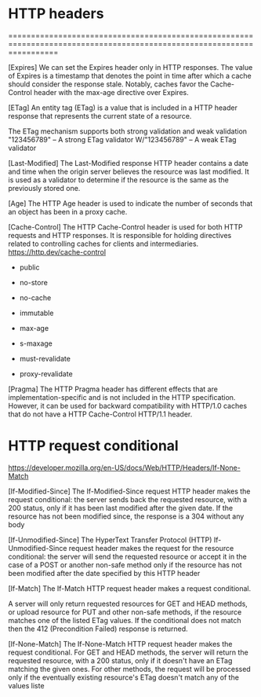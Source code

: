 # HTTP headers
=======================================================================================================================

[Expires]  We can set the Expires header only in HTTP responses.
The value of Expires is a timestamp that denotes the point in time
after which a cache should consider the response stale.
Notably, caches favor the Cache-Control header with the max-age directive over Expires.

[ETag] An entity tag (ETag) is a value that is included in a HTTP header response that represents the current state of a resource.

The ETag mechanism supports both strong validation and weak validation
"123456789"   – A strong ETag validator
W/"123456789" – A weak ETag validator

[Last-Modified] The Last-Modified response HTTP header contains a date and time when the origin server believes the resource was last modified.
It is used as a validator to determine if the resource is the same as the previously stored one.

[Age] The HTTP Age header is used to indicate the number of seconds that an object has been in a proxy cache.

[Cache-Control] The HTTP Cache-Control header is used for both HTTP requests and HTTP responses.
It is responsible for holding directives related to controlling caches for clients and intermediaries.
https://http.dev/cache-control

* public
* no-store
* no-cache
* immutable

* max-age
* s-maxage
* must-revalidate
* proxy-revalidate

[Pragma] The HTTP Pragma header has different effects that are implementation-specific and is not included in the HTTP specification.
However, it can be used for backward compatibility with HTTP/1.0 caches that do not have a HTTP Cache-Control HTTP/1.1 header.

# HTTP request conditional

https://developer.mozilla.org/en-US/docs/Web/HTTP/Headers/If-None-Match

[If-Modified-Since] The If-Modified-Since request HTTP header makes the request conditional:
the server sends back the requested resource, with a 200 status,
only if it has been last modified after the given date.
If the resource has not been modified since, the response is a 304 without any body

[If-Unmodified-Since] The HyperText Transfer Protocol (HTTP) If-Unmodified-Since request header makes the request for the resource conditional:
the server will send the requested resource or accept it in the case of a POST or another non-safe method
only if the resource has not been modified after the date specified by this HTTP header

[If-Match] The If-Match HTTP request header makes a request conditional.

A server will only return requested resources for GET and HEAD methods, or upload resource for PUT and other non-safe methods,
if the resource matches one of the listed ETag values.
If the conditional does not match then the 412 (Precondition Failed) response is returned.

[If-None-Match] The If-None-Match HTTP request header makes the request conditional.
For GET and HEAD methods, the server will return the requested resource, with a 200 status,
only if it doesn't have an ETag matching the given ones.
For other methods, the request will be processed only if the eventually existing resource's ETag doesn't match any of the values liste
